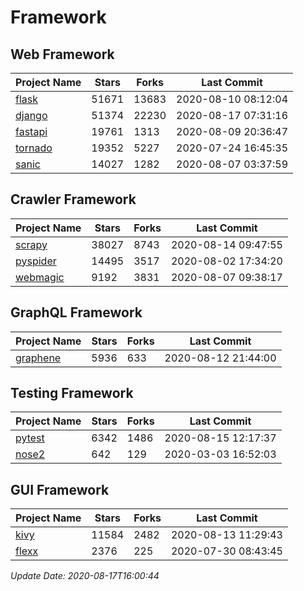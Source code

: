 # Framework

## Web Framework

| Project Name | Stars | Forks | Last Commit |
| ------------ | ----- | ----- | ----------- |
| [flask](https://github.com/pallets/flask) | 51671 | 13683 | 2020-08-10 08:12:04 |
| [django](https://github.com/django/django) | 51374 | 22230 | 2020-08-17 07:31:16 |
| [fastapi](https://github.com/tiangolo/fastapi) | 19761 | 1313 | 2020-08-09 20:36:47 |
| [tornado](https://github.com/tornadoweb/tornado) | 19352 | 5227 | 2020-07-24 16:45:35 |
| [sanic](https://github.com/huge-success/sanic) | 14027 | 1282 | 2020-08-07 03:37:59 |

## Crawler Framework

| Project Name | Stars | Forks | Last Commit |
| ------------ | ----- | ----- | ----------- |
| [scrapy](https://github.com/scrapy/scrapy) | 38027 | 8743 | 2020-08-14 09:47:55 |
| [pyspider](https://github.com/binux/pyspider) | 14495 | 3517 | 2020-08-02 17:34:20 |
| [webmagic](https://github.com/code4craft/webmagic) | 9192 | 3831 | 2020-08-07 09:38:17 |

## GraphQL Framework

| Project Name | Stars | Forks | Last Commit |
| ------------ | ----- | ----- | ----------- |
| [graphene](https://github.com/graphql-python/graphene) | 5936 | 633 | 2020-08-12 21:44:00 |

## Testing Framework

| Project Name | Stars | Forks | Last Commit |
| ------------ | ----- | ----- | ----------- |
| [pytest](https://github.com/pytest-dev/pytest) | 6342 | 1486 | 2020-08-15 12:17:37 |
| [nose2](https://github.com/nose-devs/nose2) | 642 | 129 | 2020-03-03 16:52:03 |

## GUI Framework

| Project Name | Stars | Forks | Last Commit |
| ------------ | ----- | ----- | ----------- |
| [kivy](https://github.com/kivy/kivy) | 11584 | 2482 | 2020-08-13 11:29:43 |
| [flexx](https://github.com/flexxui/flexx) | 2376 | 225 | 2020-07-30 08:43:45 |

*Update Date: 2020-08-17T16:00:44*